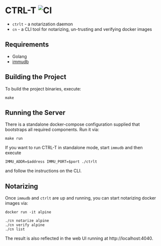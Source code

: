 # CTRL-T ![CI](https://github.com/codenotary/ctrlt/workflows/CI/badge.svg)

* `ctrlt` - a notarization daemon
* `cn` - a CLI tool for notarizing, un-trusting and verifying docker images

## Requirements

* Golang
* [immudb](https://github.com/codenotary/immudb)

## Building the Project
To build the project binaries, execute:

    make

## Running the Server
There is a standalone docker-compose configuration supplied that bootstraps
all required components. Run it via:

    make run

If you want to run CTRL-T in standalone mode, start `immudb` and then execute

    IMMU_ADDR=$address IMMU_PORT=$port ./ctrlt

and follow the instructions on the CLI.

## Notarizing
Once `immudb` and `ctrlt` are up and running, you can start notarizing docker
images via:

    docker run -it alpine

    ./cn notarize alpine
    ./cn verify alpine
    ./cn list

The result is also reflected in the web UI running at http://localhost:4040.
